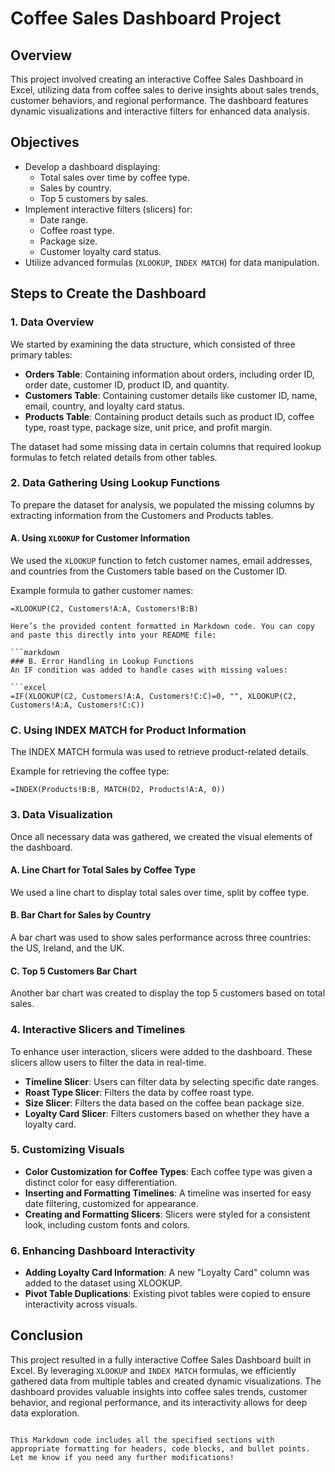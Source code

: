 # Coffee Sales Dashboard Project

## Overview
This project involved creating an interactive Coffee Sales Dashboard in Excel, utilizing data from coffee sales to derive insights about sales trends, customer behaviors, and regional performance. The dashboard features dynamic visualizations and interactive filters for enhanced data analysis.

## Objectives
- Develop a dashboard displaying:
  - Total sales over time by coffee type.
  - Sales by country.
  - Top 5 customers by sales.
- Implement interactive filters (slicers) for:
  - Date range.
  - Coffee roast type.
  - Package size.
  - Customer loyalty card status.
- Utilize advanced formulas (`XLOOKUP`, `INDEX MATCH`) for data manipulation.

## Steps to Create the Dashboard

### 1. Data Overview
We started by examining the data structure, which consisted of three primary tables:
- **Orders Table**: Containing information about orders, including order ID, order date, customer ID, product ID, and quantity.
- **Customers Table**: Containing customer details like customer ID, name, email, country, and loyalty card status.
- **Products Table**: Containing product details such as product ID, coffee type, roast type, package size, unit price, and profit margin.

The dataset had some missing data in certain columns that required lookup formulas to fetch related details from other tables.

### 2. Data Gathering Using Lookup Functions
To prepare the dataset for analysis, we populated the missing columns by extracting information from the Customers and Products tables.

#### A. Using `XLOOKUP` for Customer Information
We used the `XLOOKUP` function to fetch customer names, email addresses, and countries from the Customers table based on the Customer ID. 

Example formula to gather customer names:
```excel
=XLOOKUP(C2, Customers!A:A, Customers!B:B)

Here’s the provided content formatted in Markdown code. You can copy and paste this directly into your README file:

```markdown
### B. Error Handling in Lookup Functions
An IF condition was added to handle cases with missing values:

```excel
=IF(XLOOKUP(C2, Customers!A:A, Customers!C:C)=0, "", XLOOKUP(C2, Customers!A:A, Customers!C:C))
```

### C. Using INDEX MATCH for Product Information
The INDEX MATCH formula was used to retrieve product-related details.

Example for retrieving the coffee type:

```excel
=INDEX(Products!B:B, MATCH(D2, Products!A:A, 0))
```

### 3. Data Visualization
Once all necessary data was gathered, we created the visual elements of the dashboard.

#### A. Line Chart for Total Sales by Coffee Type
We used a line chart to display total sales over time, split by coffee type.

#### B. Bar Chart for Sales by Country
A bar chart was used to show sales performance across three countries: the US, Ireland, and the UK.

#### C. Top 5 Customers Bar Chart
Another bar chart was created to display the top 5 customers based on total sales.

### 4. Interactive Slicers and Timelines
To enhance user interaction, slicers were added to the dashboard. These slicers allow users to filter the data in real-time.

- **Timeline Slicer**: Users can filter data by selecting specific date ranges.
- **Roast Type Slicer**: Filters the data by coffee roast type.
- **Size Slicer**: Filters the data based on the coffee bean package size.
- **Loyalty Card Slicer**: Filters customers based on whether they have a loyalty card.

### 5. Customizing Visuals
- **Color Customization for Coffee Types**: Each coffee type was given a distinct color for easy differentiation.
- **Inserting and Formatting Timelines**: A timeline was inserted for easy date filtering, customized for appearance.
- **Creating and Formatting Slicers**: Slicers were styled for a consistent look, including custom fonts and colors.

### 6. Enhancing Dashboard Interactivity
- **Adding Loyalty Card Information**: A new "Loyalty Card" column was added to the dataset using XLOOKUP.
- **Pivot Table Duplications**: Existing pivot tables were copied to ensure interactivity across visuals.

## Conclusion
This project resulted in a fully interactive Coffee Sales Dashboard built in Excel. By leveraging `XLOOKUP` and `INDEX MATCH` formulas, we efficiently gathered data from multiple tables and created dynamic visualizations. The dashboard provides valuable insights into coffee sales trends, customer behavior, and regional performance, and its interactivity allows for deep data exploration.
```

This Markdown code includes all the specified sections with appropriate formatting for headers, code blocks, and bullet points. Let me know if you need any further modifications!

